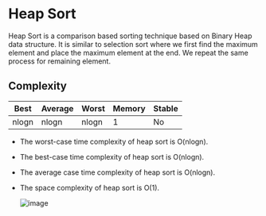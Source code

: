 # Heap Sort
Heap Sort is a comparison based sorting technique based on Binary Heap data structure. It is similar to selection sort where we first find the maximum element and place the maximum element at the end. We repeat the same process for remaining element.

## Complexity
| Best | Average | Worst | Memory | Stable |
|------|---------|-------|--------|--------|
| nlogn | nlogn     | nlogn   | 1      | No    |

- The worst-case time complexity of heap sort is O(nlogn).
- The best-case time complexity of heap sort is O(nlogn).
- The average case time complexity of heap sort is O(nlogn).
- The space complexity of heap sort is O(1).

  ![image](https://github.com/user-attachments/assets/6229d51e-5252-4387-85d1-d74944bb95da)
